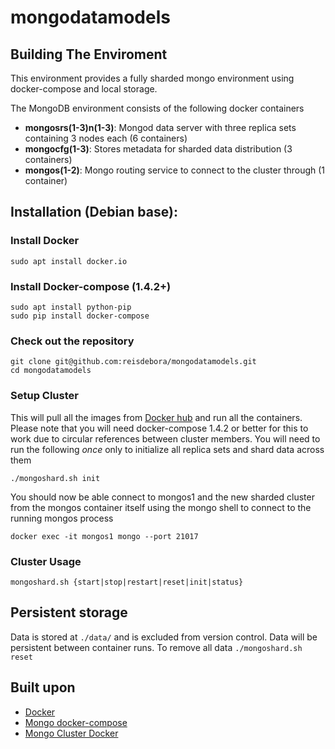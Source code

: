 # mongodatamodels

## Building The Enviroment
This environment provides a fully sharded mongo environment using docker-compose and local storage.

The MongoDB environment consists of the following docker containers

 - **mongosrs(1-3)n(1-3)**: Mongod data server with three replica sets containing 3 nodes each (6 containers)
 - **mongocfg(1-3)**: Stores metadata for sharded data distribution (3 containers)
 - **mongos(1-2)**: Mongo routing service to connect to the cluster through (1 container)

## Installation (Debian base):

### Install Docker
	sudo apt install docker.io
    

### Install Docker-compose (1.4.2+)

	sudo apt install python-pip
	sudo pip install docker-compose

### Check out the repository

    git clone git@github.com:reisdebora/mongodatamodels.git
    cd mongodatamodels


### Setup Cluster
This will pull all the images from [Docker hub](https://hub.docker.com) and run all the containers.
Please note that you will need docker-compose 1.4.2 or better for this to work due to circular references between cluster members.
You will need to run the following *once* only to initialize all replica sets and shard data across them

    ./mongoshard.sh init

You should now be able connect to mongos1 and the new sharded cluster from the mongos container itself using the mongo shell to connect to the running mongos process

    docker exec -it mongos1 mongo --port 21017
	
### Cluster Usage
	mongoshard.sh {start|stop|restart|reset|init|status}

## Persistent storage
Data is stored at `./data/` and is excluded from version control. Data will be persistent between container runs. To remove all data `./mongoshard.sh reset`

## Built upon

 - [Docker](https://github.com/dotcloud/docker/)
 - [Mongo docker-compose](https://github.com/singram/mongo-docker-compose)
 - [Mongo Cluster Docker](https://github.com/senssei/mongo-cluster-docker)
